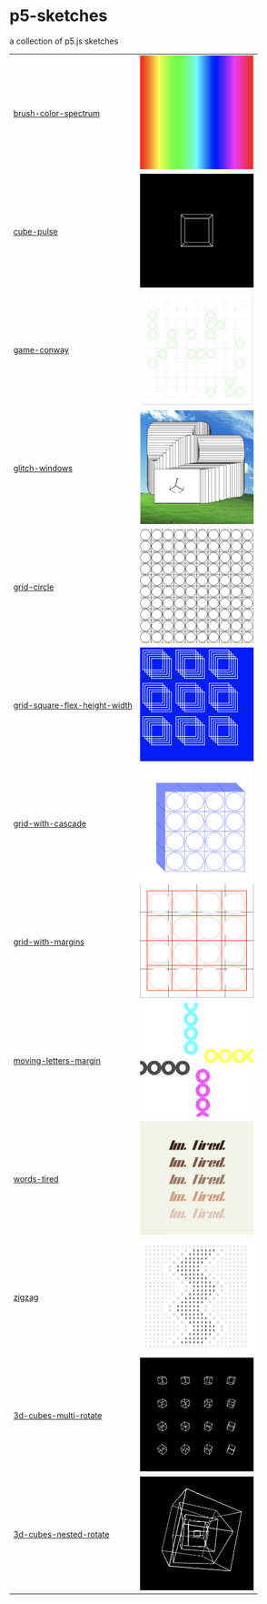 # p5-sketches

a collection of p5.js sketches

<table>
  <tr>
    <td>
      <a href="/brush-color-spectrum.js">brush-color-spectrum</a>
    </td>
    <td>
      <img src="./images/brush-color-spectrum.png" width=200px height=200px/>
    </td>
  </tr>
  <tr>
    <td>
      <a href="/cube-pulse.js">cube-pulse</a>
    </td>
    <td>
      <img src="./images/cube-pulse.png" width=200px height=200px/>
    </td>
  </tr>
  <tr>
    <td>
      <a href="/game-conway.js">game-conway</a>
    </td>
    <td>
      <img src="./images/game-conway.png" width=200px height=200px/>
    </td>
  </tr>
  <tr>
    <td>
      <a href="/glitch-windows.js">glitch-windows</a>
    </td>
    <td>
      <img src="./images/glitch-windows.png" width=200px height=200px/>
    </td>
  </tr>
  <tr>
    <td>
      <a href="/grid-circle.js">grid-circle</a>
    </td>
    <td>
      <img src="./images/grid-circle.png" width=200px height=200px/>
    </td>
  </tr>
  <tr>
    <td>
      <a href="/grid-square-flex-height-width.js">grid-square-flex-height-width</a>
    </td>
    <td>
      <img src="./images/grid-square-flex-height-width.png" width=200px height=200px/>
    </td>
  </tr>
  <tr>
    <td>
      <a href="/grid-with-cascade.js">grid-with-cascade</a>
    </td>
    <td>
      <img src="./images/grid-with-cascade.png" width=200px height=200px/>
    </td>
  </tr>
  <tr>
    <td>
      <a href="/grid-with-margins.js">grid-with-margins</a>
    </td>
    <td>
      <img src="./images/grid-with-margins.png" width=200px height=200px/>
    </td>
  </tr>
  <tr>
    <td>
      <a href="/moving-letters-margin.js">moving-letters-margin</a>
    </td>
    <td>
      <img src="./images/moving-letters-margin.png" width=200px height=200px/>
    </td>
  </tr>
  <tr>
    <td>
      <a href="/words-tired.js">words-tired</a>
    </td>
    <td>
      <img src="./images/words-tired.png" width=200px height=200px/>
    </td>
  </tr>
  <tr>
    <td>
      <a href="/zigzag.js">zigzag</a>
    </td>
    <td>
      <img src="./images/zigzag.png" width=200px height=200px/>
    </td>
  </tr>
  <tr>
    <td>
      <a href="/3d-cubes-multi-rotate.js">3d-cubes-multi-rotate</a>
    </td>
    <td>
      <img src="./images/3d-cubes-multi-rotate.png" width=200px height=200px/>
    </td>
  </tr>
  <tr>
    <td>
      <a href="/3d-cubes-nested-rotate.js">3d-cubes-nested-rotate</a>
    </td>
    <td>
      <img src="./images/3d-cubes-nested-rotate.png" width=200px height=200px/>
    </td>
  </tr>
</table>
